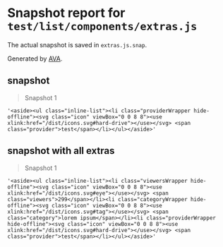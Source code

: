 # Snapshot report for `test/list/components/extras.js`

The actual snapshot is saved in `extras.js.snap`.

Generated by [AVA](https://ava.li).

## snapshot

> Snapshot 1

    '<aside><ul class="inline-list"><li class="providerWrapper hide-offline"><svg class="icon" viewBox="0 0 8 8"><use xlink:href="/dist/icons.svg#hard-drive"></use></svg> <span class="provider">test</span></li></ul></aside>'

## snapshot with all extras

> Snapshot 1

    '<aside><ul class="inline-list"><li class="viewersWrapper hide-offline"><svg class="icon" viewBox="0 0 8 8"><use xlink:href="/dist/icons.svg#eye"></use></svg> <span class="viewers">299</span></li><li class="categoryWrapper hide-offline"><svg class="icon" viewBox="0 0 8 8"><use xlink:href="/dist/icons.svg#tag"></use></svg> <span class="category">lorem ipsum</span></li><li class="providerWrapper hide-offline"><svg class="icon" viewBox="0 0 8 8"><use xlink:href="/dist/icons.svg#hard-drive"></use></svg> <span class="provider">test</span></li></ul></aside>'
